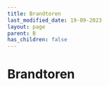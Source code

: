 ```yaml
---
title: Brandtoren
last_modified_date: 19-09-2023
layout: page
parent: B
has_children: false
---
```


Brandtoren
==========

